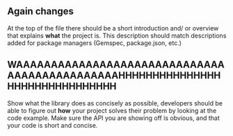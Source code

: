 ## Again changes

At the top of the file there should be a short introduction and/ or overview that explains **what** the project is. This description should match descriptions added for package managers (Gemspec, package.json, etc.)

## WAAAAAAAAAAAAAAAAAAAAAAAAAAAAAAAAAAAAAAAAAAAAAAHHHHHHHHHHHHHHHHHHHHHHHHHHHHHHH

Show what the library does as concisely as possible, developers should be able to figure out **how** your project solves their problem by looking at the code example. Make sure the API you are showing off is obvious, and that your code is short and concise.

